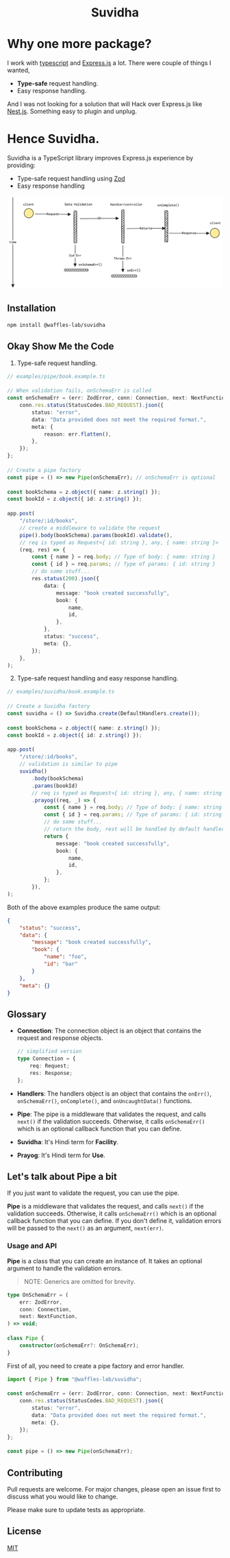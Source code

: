 <p align="center">
  <h1 align="center">Suvidha</h1>
</p>

# Why one more package?

I work with [typescript](https://www.typescriptlang.org/) and [Express.js](https://expressjs.com/) a lot. There were couple of things I wanted,

-   **Type-safe** request handling.
-   Easy response handling.

And I was not looking for a solution that will Hack over Express.js like [Nest.js](https://nestjs.com/).
Something easy to plugin and unplug.

# Hence Suvidha.

Suvidha is a TypeScript library improves Express.js experience by providing:

-   Type-safe request handling using [Zod](https://zod.dev/)
-   Easy response handling

![Suvidha's Flow](suvidha_flow.png "Suvidha Flow")

## Installation

```bash
npm install @waffles-lab/suvidha
```

## Okay Show Me the Code

1. Type-safe request handling.

```typescript
// examples/pipe/book.example.ts

// When validation fails, onSchemaErr is called
const onSchemaErr = (err: ZodError, conn: Connection, next: NextFunction) => {
    conn.res.status(StatusCodes.BAD_REQUEST).json({
        status: "error",
        data: "Data provided does not meet the required format.",
        meta: {
            reason: err.flatten(),
        },
    });
};

// Create a pipe factory
const pipe = () => new Pipe(onSchemaErr); // onSchemaErr is optional

const bookSchema = z.object({ name: z.string() });
const bookId = z.object({ id: z.string() });

app.post(
    "/store/:id/books",
    // create a middleware to validate the request
    pipe().body(bookSchema).params(bookId).validate(),
    // req is typed as Request<{ id: string }, any, { name: string }>
    (req, res) => {
        const { name } = req.body; // Type of body: { name: string }
        const { id } = req.params; // Type of params: { id: string }
        // do some stuff...
        res.status(200).json({
            data: {
                message: "book created successfully",
                book: {
                    name,
                    id,
                },
            },
            status: "success",
            meta: {},
        });
    },
);
```

2. Type-safe request handling and easy response handling.

```typescript
// examples/suvidha/book.example.ts

// Create a Suvidha factory
const suvidha = () => Suvidha.create(DefaultHandlers.create());

const bookSchema = z.object({ name: z.string() });
const bookId = z.object({ id: z.string() });

app.post(
    "/store/:id/books",
    // validation is similar to pipe
    suvidha()
        .body(bookSchema)
        .params(bookId)
        // req is typed as Request<{ id: string }, any, { name: string }>
        .prayog((req, _) => {
            const { name } = req.body; // Type of body: { name: string }
            const { id } = req.params; // Type of params: { id: string }
            // do some stuff...
            // return the body, rest will be handled by default handlers
            return {
                message: "book created successfully",
                book: {
                    name,
                    id,
                },
            };
        }),
);
```

Both of the above examples produce the same output:

```json
{
    "status": "success",
    "data": {
        "message": "book created successfully",
        "book": {
            "name": "foo",
            "id": "bar"
        }
    },
    "meta": {}
}
```

## Glossary

-   **Connection**: The connection object is an object that contains the request and response objects.

    ```typescript
    // simplified version
    type Connection = {
        req: Request;
        res: Response;
    };
    ```

-   **Handlers**: The handlers object is an object that contains the `onErr()`, `onSchemaErr()`, `onComplete()`, and `onUncaughtData()` functions.
-   **Pipe**: The pipe is a middleware that validates the request, and calls `next()` if the validation succeeds.
    Otherwise, it calls `onSchemaErr()` which is an optional callback function that you can define.
-   **Suvidha**: It's Hindi term for **Facility**.
-   **Prayog**: It's Hindi term for **Use**.

## Let's talk about Pipe a bit

If you just want to validate the request, you can use the pipe.

**Pipe** is a middleware that validates the request, and calls `next()` if the validation succeeds.
Otherwise, it calls `onSchemaErr()` which is an optional callback function that you can define.
If you don't define it, validation errors will be passed to the `next()` as an argument, `next(err)`.

### Usage and API

**Pipe** is a class that you can create an instance of.
It takes an optional argument to handle the validation errors.

> NOTE: Generics are omitted for brevity.

```typescript
type OnSchemaErr = (
    err: ZodError,
    conn: Connection,
    next: NextFunction,
) => void;

class Pipe {
    constructor(onSchemaErr?: OnSchemaErr);
}
```

First of all, you need to create a pipe factory and error handler.

```typescript
import { Pipe } from "@waffles-lab/suvidha";

const onSchemaErr = (err: ZodError, conn: Connection, next: NextFunction) => {
    conn.res.status(StatusCodes.BAD_REQUEST).json({
        status: "error",
        data: "Data provided does not meet the required format.",
        meta: {},
    });
};

const pipe = () => new Pipe(onSchemaErr);
```

## Contributing

Pull requests are welcome. For major changes, please open an issue first
to discuss what you would like to change.

Please make sure to update tests as appropriate.

## License

[MIT](https://choosealicense.com/licenses/mit/)
